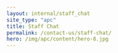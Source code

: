 ```yaml
---
layout: internal/staff_chat
site_type: "apc"
title: Staff Chat
permalink: /contact-us/staff-chat/
hero: /img/apc/content/hero-8.jpg
---
```


<!--- This child document initializes the page in Jekyll. -->